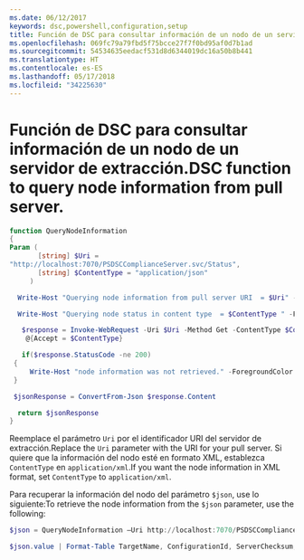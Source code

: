 ```yaml
---
ms.date: 06/12/2017
keywords: dsc,powershell,configuration,setup
title: Función de DSC para consultar información de un nodo de un servidor de extracción.
ms.openlocfilehash: 069fc79a79fbd5f75bcce27f7f0bd95af0d7b1ad
ms.sourcegitcommit: 54534635eedacf531d8d6344019dc16a50b8b441
ms.translationtype: HT
ms.contentlocale: es-ES
ms.lasthandoff: 05/17/2018
ms.locfileid: "34225630"
---
```

# <a name="dsc-function-to-query-node-information-from-pull-server"></a><span data-ttu-id="f2728-103">Función de DSC para consultar información de un nodo de un servidor de extracción.</span><span class="sxs-lookup"><span data-stu-id="f2728-103">DSC function to query node information from pull server.</span></span>

```powershell
function QueryNodeInformation
{
Param (
       [string] $Uri =
"http://localhost:7070/PSDSCComplianceServer.svc/Status",
       [string] $ContentType = "application/json"
     )

  Write-Host "Querying node information from pull server URI  = $Uri" -ForegroundColor Green

  Write-Host "Querying node status in content type  = $ContentType " -ForegroundColor Green

   $response = Invoke-WebRequest -Uri $Uri -Method Get -ContentType $ContentType -UseDefaultCredentials -Headers
    @{Accept = $ContentType}

   if($response.StatusCode -ne 200)
 {
     Write-Host "node information was not retrieved." -ForegroundColor Red
 }

 $jsonResponse = ConvertFrom-Json $response.Content

  return $jsonResponse
}
```

<span data-ttu-id="f2728-104">Reemplace el parámetro `Uri` por el identificador URI del servidor de extracción.</span><span class="sxs-lookup"><span data-stu-id="f2728-104">Replace the `Uri` parameter with the URI for your pull server.</span></span> <span data-ttu-id="f2728-105">Si quiere que la información del nodo esté en formato XML, establezca `ContentType` en `application/xml`.</span><span class="sxs-lookup"><span data-stu-id="f2728-105">If you want the node information in XML format, set `ContentType` to `application/xml`.</span></span>

<span data-ttu-id="f2728-106">Para recuperar la información del nodo del parámetro `$json`, use lo siguiente:</span><span class="sxs-lookup"><span data-stu-id="f2728-106">To retrieve the node information from the `$json` parameter, use the following:</span></span>

```powershell
$json = QueryNodeInformation –Uri http://localhost:7070/PSDSCComplianceServer.svc/Status

$json.value | Format-Table TargetName, ConfigurationId, ServerChecksum, NodeCompliant, LastComplianceTime, StatusCode
```